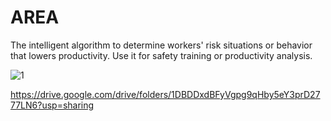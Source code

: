 # AREA
The intelligent algorithm to determine workers' risk situations or behavior that lowers productivity. Use it for safety training or productivity analysis.   
   
![1](https://user-images.githubusercontent.com/101917321/194748612-1040496e-0ab4-4ee8-97d4-22c89ba4d678.png)
   
https://drive.google.com/drive/folders/1DBDDxdBFyVgpg9qHby5eY3prD2777LN6?usp=sharing
